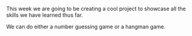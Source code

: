 This week we are going to be creating a cool project to showcase all the skills we have learned thus far.

We can do either a number guessing game or a hangman game.
